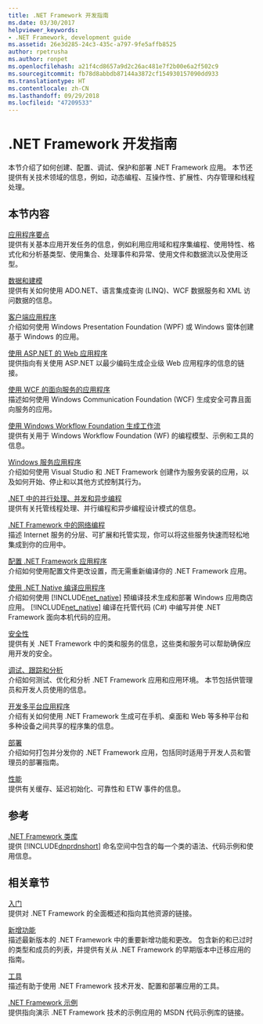 ```yaml
---
title: .NET Framework 开发指南
ms.date: 03/30/2017
helpviewer_keywords:
- .NET Framework, development guide
ms.assetid: 26e3d285-24c3-435c-a797-9fe5affb8525
author: rpetrusha
ms.author: ronpet
ms.openlocfilehash: a21f4cd8657a9d2c26ac481e7f2b00e6a2f502c9
ms.sourcegitcommit: fb78d8abbdb87144a3872cf154930157090dd933
ms.translationtype: HT
ms.contentlocale: zh-CN
ms.lasthandoff: 09/29/2018
ms.locfileid: "47209533"
---
```

# <a name="net-framework-development-guide"></a>.NET Framework 开发指南
本节介绍了如何创建、配置、调试、保护和部署 .NET Framework 应用。 本节还提供有关技术领域的信息，例如，动态编程、互操作性、扩展性、内存管理和线程处理。  
  
## <a name="in-this-section"></a>本节内容  
 [应用程序要点](../../docs/standard/application-essentials.md)  
 提供有关基本应用开发任务的信息，例如利用应用域和程序集编程、使用特性、格式化和分析基类型、使用集合、处理事件和异常、使用文件和数据流以及使用泛型。  
  
 [数据和建模](../../docs/framework/data/index.md)  
 提供有关如何使用 ADO.NET、语言集成查询 (LINQ)、WCF 数据服务和 XML 访问数据的信息。  
  
 [客户端应用程序](../../docs/framework/develop-client-apps.md)  
 介绍如何使用 Windows Presentation Foundation (WPF) 或 Windows 窗体创建基于 Windows 的应用。  
  
 [使用 ASP.NET 的 Web 应用程序](../../docs/framework/develop-web-apps-with-aspnet.md)  
 提供指向有关使用 ASP.NET 以最少编码生成企业级 Web 应用程序的信息的链接。  
  
 [使用 WCF 的面向服务的应用程序](../../docs/framework/wcf/index.md)  
 描述如何使用 Windows Communication Foundation (WCF) 生成安全可靠且面向服务的应用。  
  
 [使用 Windows Workflow Foundation 生成工作流](windows-workflow-foundation/index.md)     
 提供有关用于 Windows Workflow Foundation (WF) 的编程模型、示例和工具的信息。  

 [Windows 服务应用程序](../../docs/framework/windows-services/index.md)  
 介绍如何使用 Visual Studio 和 .NET Framework 创建作为服务安装的应用，以及如何开始、停止和以其他方式控制其行为。  
  
 [.NET 中的并行处理、并发和异步编程](../../docs/standard/parallel-processing-and-concurrency.md)  
 提供有关托管线程处理、并行编程和异步编程设计模式的信息。  
  
 [.NET Framework 中的网络编程](../../docs/framework/network-programming/index.md)  
 描述 Internet 服务的分层、可扩展和托管实现，你可以将这些服务快速而轻松地集成到你的应用中。  
  
 [配置 .NET Framework 应用程序](configure-apps/index.md)    
 介绍如何使用配置文件更改设置，而无需重新编译你的 .NET Framework 应用。  
  
 [使用 .NET Native 编译应用程序](../../docs/framework/net-native/index.md)  
 介绍如何使用 [!INCLUDE[net_native](../../includes/net-native-md.md)] 预编译技术生成和部署 Windows 应用商店应用。 [!INCLUDE[net_native](../../includes/net-native-md.md)] 编译在托管代码 (C#) 中编写并使 .NET Framework 面向本机代码的应用。  
  
 [安全性](../../docs/standard/security/index.md)  
 提供有关 .NET Framework 中的类和服务的信息，这些类和服务可以帮助确保应用开发的安全。  
  
 [调试、跟踪和分析](../../docs/framework/debug-trace-profile/index.md)  
 介绍如何测试、优化和分析 .NET Framework 应用和应用环境。 本节包括供管理员和开发人员使用的信息。  
  
 [开发多平台应用程序](../../docs/standard/cross-platform/index.md)  
 介绍有关如何使用 .NET Framework 生成可在手机、桌面和 Web 等多种平台和多种设备之间共享的程序集的信息。  
  
 [部署](../../docs/framework/deployment/index.md)  
 介绍如何打包并分发你的 .NET Framework 应用，包括同时适用于开发人员和管理员的部署指南。  
  
 [性能](../../docs/framework/performance/index.md)  
 提供有关缓存、延迟初始化、可靠性和 ETW 事件的信息。  
 
## <a name="reference"></a>参考  
 [.NET Framework 类库](/dotnet/api/?view=netframework-4.7)  
 提供 [!INCLUDE[dnprdnshort](../../includes/dnprdnshort-md.md)] 命名空间中包含的每一个类的语法、代码示例和使用信息。  
  
## <a name="related-sections"></a>相关章节  
 [入门](../../docs/framework/get-started/index.md)  
 提供对 .NET Framework 的全面概述和指向其他资源的链接。  
  
 [新增功能](../../docs/framework/whats-new/index.md)  
 描述最新版本的 .NET Framework 中的重要新增功能和更改。 包含新的和已过时的类型和成员的列表，并提供有关从 .NET Framework 的早期版本中迁移应用的指南。  
  
 [工具](../../docs/framework/tools/index.md)  
 描述有助于使用 .NET Framework 技术开发、配置和部署应用的工具。  
  
 [.NET Framework 示例](https://msdn.microsoft.com/library/177055f8-4a1f-43e7-aee6-995c196079b1)  
 提供指向演示 .NET Framework 技术的示例应用的 MSDN 代码示例库的链接。
